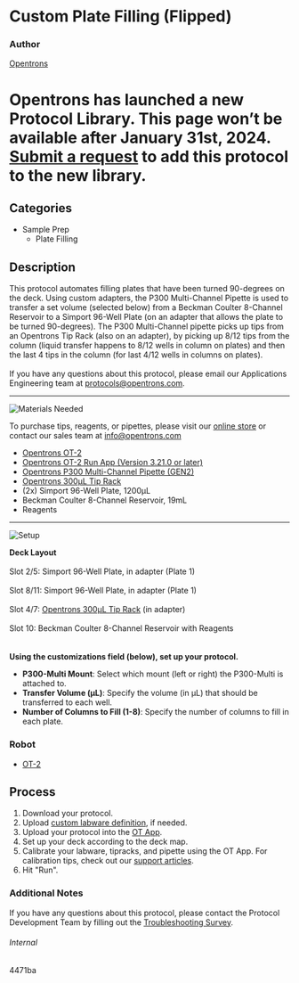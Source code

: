 # Custom Plate Filling (Flipped)

### Author
[Opentrons](https://opentrons.com/)


# Opentrons has launched a new Protocol Library. This page won’t be available after January 31st, 2024. [Submit a request](https://docs.google.com/forms/d/e/1FAIpQLSdYYp9QCKow4nn0KlCVsMS3HX0eJ0N9O7-erajKvcpT0lWbSg/viewform) to add this protocol to the new library.

## Categories
* Sample Prep
	* Plate Filling


## Description
This protocol automates filling plates that have been turned 90-degrees on the deck. Using custom adapters, the P300 Multi-Channel Pipette is used to transfer a set volume (selected below) from a Beckman Coulter 8-Channel Reservoir to a Simport 96-Well Plate (on an adapter that allows the plate to be turned 90-degrees). The P300 Multi-Channel pipette picks up tips from an Opentrons Tip Rack (also on an adapter), by picking up 8/12 tips from the column (liquid transfer happens to 8/12 wells in column on plates) and then the last 4 tips in the column (for last 4/12 wells in columns on plates).
</br>
</br>
If you have any questions about this protocol, please email our Applications Engineering team at [protocols@opentrons.com](mailto:protocols@opentrons.com).

---
![Materials Needed](https://s3.amazonaws.com/opentrons-protocol-library-website/custom-README-images/001-General+Headings/materials.png)

To purchase tips, reagents, or pipettes, please visit our [online store](https://shop.opentrons.com/) or contact our sales team at [info@opentrons.com](mailto:info@opentrons.com)

* [Opentrons OT-2](https://shop.opentrons.com/collections/ot-2-robot/products/ot-2)
* [Opentrons OT-2 Run App (Version 3.21.0 or later)](https://opentrons.com/ot-app/)
* [Opentrons P300 Multi-Channel Pipette (GEN2)](https://shop.opentrons.com/collections/ot-2-robot/products/8-channel-electronic-pipette)
* [Opentrons 300µL Tip Rack](https://shop.opentrons.com/collections/opentrons-tips)
* (2x) Simport 96-Well Plate, 1200µL
* Beckman Coulter 8-Channel Reservoir, 19mL
* Reagents

---
![Setup](https://s3.amazonaws.com/opentrons-protocol-library-website/custom-README-images/001-General+Headings/Setup.png)


**Deck Layout**</br>
</br>
Slot 2/5: Simport 96-Well Plate, in adapter (Plate 1)</br>
</br>
Slot 8/11: Simport 96-Well Plate, in adapter (Plate 1)</br>
</br>
Slot 4/7: [Opentrons 300µL Tip Rack](https://shop.opentrons.com/collections/opentrons-tips) (in adapter)</br>
</br>
Slot 10: Beckman Coulter 8-Channel Reservoir with Reagents</br>
</br>
</br>
**Using the customizations field (below), set up your protocol.**
* **P300-Multi Mount**: Select which mount (left or right) the P300-Multi is attached to.
* **Transfer Volume (µL)**: Specify the volume (in µL) that should be transferred to each well.
* **Number of Columns to Fill (1-8)**: Specify the number of columns to fill in each plate.


### Robot
* [OT-2](https://opentrons.com/ot-2)

## Process

1. Download your protocol.
2. Upload [custom labware definition](https://support.opentrons.com/en/articles/3136506-using-labware-in-your-protocols), if needed.
3. Upload your protocol into the [OT App](https://opentrons.com/ot-app).
4. Set up your deck according to the deck map.
5. Calibrate your labware, tipracks, and pipette using the OT App. For calibration tips, check out our [support articles](https://support.opentrons.com/en/collections/1559720-guide-for-getting-started-with-the-ot-2).
6. Hit "Run".

### Additional Notes
If you have any questions about this protocol, please contact the Protocol Development Team by filling out the [Troubleshooting Survey](https://protocol-troubleshooting.paperform.co/).

###### Internal
4471ba
